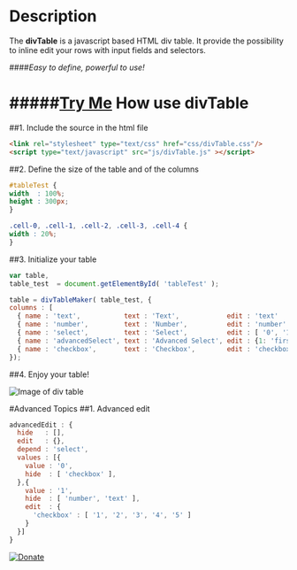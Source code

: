 Description
===========
The **divTable** is a javascript based HTML div table. 
It provide the possibility to inline edit your rows with input fields and selectors.

####_Easy to define, powerful to use!_

#####[Try Me](https://thegr8nik.github.io/divTable/)
How use divTable
================

##1. Include the source in the html file
  ```HTML
<link rel="stylesheet" type="text/css" href="css/divTable.css"/>
<script type="text/javascript" src="js/divTable.js" ></script>
```
##2. Define the size of the table and of the columns
  ```CSS
#tableTest {
  width  : 100%;
  height : 300px;
}

.cell-0, .cell-1, .cell-2, .cell-3, .cell-4 {
  width : 20%;
}
```

##3. Initialize your table
  ```javascript
var table,
  table_test  = document.getElementById( 'tableTest' );

table = divTableMaker( table_test, {
  columns : [
    { name : 'text',           text : 'Text',            edit : 'text'                                },
    { name : 'number',         text : 'Number',          edit : 'number'                              },
    { name : 'select',         text : 'Select',          edit : [ '0', '1', '2' ]                     },
    { name : 'advancedSelect', text : 'Advanced Select', edit : {1: 'first', 2: 'second', 3: 'third'} },
    { name : 'checkbox',       text : 'Checkbox',        edit : 'checkbox'                            }	]
});
```

##4. Enjoy your table!

![Image of div table](https://github.com/TheGr8Nik/divTable/blob/master/images/example.png)


#Advanced Topics
##1. Advanced edit
```javascript
advancedEdit : {
  hide   : [],
  edit   : {},
  depend : 'select',
  values : [{
    value : '0',
    hide  : [ 'checkbox' ],
  },{
    value : '1',
    hide  : [ 'number', 'text' ],
    edit  : {
      'checkbox' : [ '1', '2', '3', '4', '5' ]
    }
  }]
}
```


[![Donate](https://www.paypalobjects.com/en_US/CH/i/btn/btn_donateCC_LG.gif)](https://www.paypal.com/cgi-bin/webscr?cmd=_s-xclick&hosted_button_id=K2VKE9L3VEX6G)
